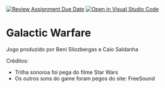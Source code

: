 [![Review Assignment Due Date](https://classroom.github.com/assets/deadline-readme-button-24ddc0f5d75046c5622901739e7c5dd533143b0c8e959d652212380cedb1ea36.svg)](https://classroom.github.com/a/F62_0SL3)
[![Open in Visual Studio Code](https://classroom.github.com/assets/open-in-vscode-718a45dd9cf7e7f842a935f5ebbe5719a5e09af4491e668f4dbf3b35d5cca122.svg)](https://classroom.github.com/online_ide?assignment_repo_id=10908701&assignment_repo_type=AssignmentRepo)
# Galactic Warfare
Jogo produzido por Beni Sliozbergas e Caio Saldanha

Créditos:
- Trilha sonoroa foi pega do filme Star Wars 
- Os outros sons do game foram pegos do site: FreeSound
